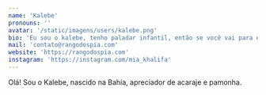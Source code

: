 ```yaml
---
name: 'Kalebe'
pronouns: ''
avatar: '/static/imagens/users/kalebe.png'
bio: 'Eu sou o kalebe, tenho paladar infantil, então se você vai para esse lado de prioridade as minhas avaliações do que as do Pedro, ele nem de bacon gosta.'
mail: 'contato@rangodospia.com'
website: 'https://rangodospia.com'
instagram: 'https://instagram.com/mia_khalifa'
---
```


Olá! Sou o Kalebe, nascido na Bahia, apreciador de acaraje e pamonha.
